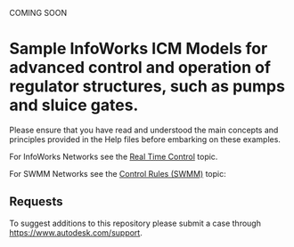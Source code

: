 COMING SOON

# Sample InfoWorks ICM Models for advanced control and operation of regulator structures, such as pumps and sluice gates.

Please ensure that you have read and understood the main concepts and principles provided in the Help files before embarking on these examples.

For InfoWorks Networks see the [Real Time Control](https://help.autodesk.com/view/IWICMS/2026/ENU/?guid=GUID-4C721A15-658A-4451-8917-74456E46E49F) topic.

For SWMM Networks see the [Control Rules (SWMM)](https://help.autodesk.com/view/IWICMS/2026/ENU/?guid=GUID-2E0C1A3D-F8DE-478E-A48F-03A8C21C2AFC) topic: 

## Requests

To suggest additions to this repository please submit a case through https://www.autodesk.com/support.